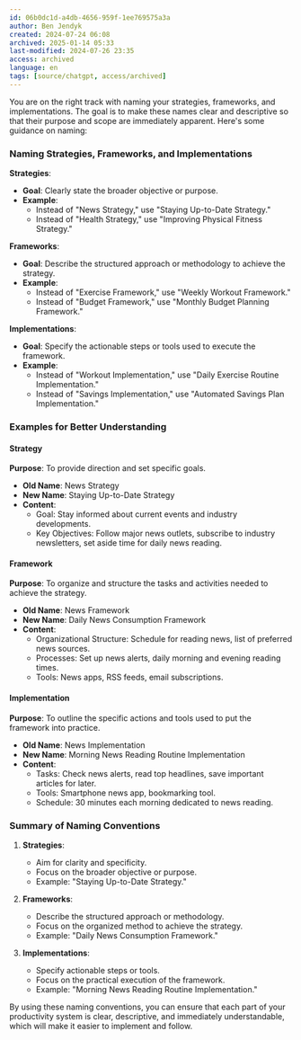 ```yaml
---
id: 06b0dc1d-a4db-4656-959f-1ee769575a3a
author: Ben Jendyk
created: 2024-07-24 06:08
archived: 2025-01-14 05:33
last-modified: 2024-07-26 23:35
access: archived
language: en
tags: [source/chatgpt, access/archived]
---
```


You are on the right track with naming your strategies, frameworks, and implementations. The goal is to make these names clear and descriptive so that their purpose and scope are immediately apparent. Here's some guidance on naming:

### Naming Strategies, Frameworks, and Implementations

**Strategies**:
- **Goal**: Clearly state the broader objective or purpose.
- **Example**:
  - Instead of "News Strategy," use "Staying Up-to-Date Strategy."
  - Instead of "Health Strategy," use "Improving Physical Fitness Strategy."

**Frameworks**:
- **Goal**: Describe the structured approach or methodology to achieve the strategy.
- **Example**:
  - Instead of "Exercise Framework," use "Weekly Workout Framework."
  - Instead of "Budget Framework," use "Monthly Budget Planning Framework."

**Implementations**:
- **Goal**: Specify the actionable steps or tools used to execute the framework.
- **Example**:
  - Instead of "Workout Implementation," use "Daily Exercise Routine Implementation."
  - Instead of "Savings Implementation," use "Automated Savings Plan Implementation."

### Examples for Better Understanding

#### Strategy

**Purpose**: To provide direction and set specific goals.
- **Old Name**: News Strategy
- **New Name**: Staying Up-to-Date Strategy
- **Content**:
  - Goal: Stay informed about current events and industry developments.
  - Key Objectives: Follow major news outlets, subscribe to industry newsletters, set aside time for daily news reading.

#### Framework

**Purpose**: To organize and structure the tasks and activities needed to achieve the strategy.
- **Old Name**: News Framework
- **New Name**: Daily News Consumption Framework
- **Content**:
  - Organizational Structure: Schedule for reading news, list of preferred news sources.
  - Processes: Set up news alerts, daily morning and evening reading times.
  - Tools: News apps, RSS feeds, email subscriptions.

#### Implementation

**Purpose**: To outline the specific actions and tools used to put the framework into practice.
- **Old Name**: News Implementation
- **New Name**: Morning News Reading Routine Implementation
- **Content**:
  - Tasks: Check news alerts, read top headlines, save important articles for later.
  - Tools: Smartphone news app, bookmarking tool.
  - Schedule: 30 minutes each morning dedicated to news reading.

### Summary of Naming Conventions

1. **Strategies**:
	- Aim for clarity and specificity.
	- Focus on the broader objective or purpose.
	- Example: "Staying Up-to-Date Strategy."

2. **Frameworks**:
	- Describe the structured approach or methodology.
	- Focus on the organized method to achieve the strategy.
	- Example: "Daily News Consumption Framework."

3. **Implementations**:
	- Specify actionable steps or tools.
	- Focus on the practical execution of the framework.
	- Example: "Morning News Reading Routine Implementation."

By using these naming conventions, you can ensure that each part of your productivity system is clear, descriptive, and immediately understandable, which will make it easier to implement and follow.
